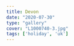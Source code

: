 ```yaml
---
title: Devon
date: "2020-07-30"
type: "gallery"
cover: "L1000740-3.jpg"
tags: ['holiday', 'uk']
---
```

